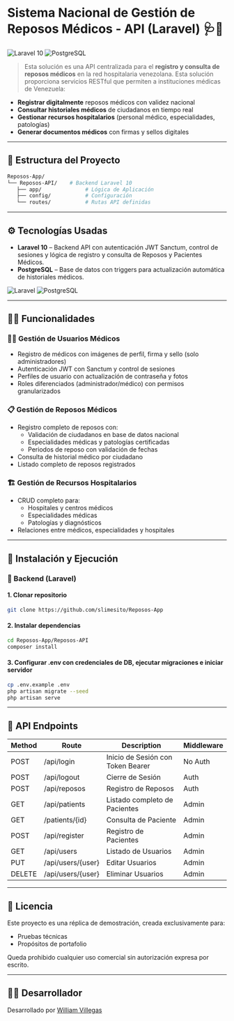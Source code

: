 # Sistema Nacional de Gestión de Reposos Médicos - API (Laravel) 🩺🏥

![Laravel 10](https://img.shields.io/badge/Laravel-10-red.svg)
![PostgreSQL](https://img.shields.io/badge/PostgreSQL-Database-336791.svg)

> Esta solución es una API centralizada para el **registro y consulta de reposos médicos** en la red hospitalaria venezolana.
> Esta solución proporciona servicios RESTful que permiten a instituciones médicas de Venezuela:

- **Registrar digitalmente** reposos médicos con validez nacional
- **Consultar historiales médicos** de ciudadanos en tiempo real
- **Gestionar recursos hospitalarios** (personal médico, especialidades, patologías)
- **Generar documentos médicos** con firmas y sellos digitales

---

## 📁 Estructura del Proyecto

```bash
Reposos-App/
└── Reposos-API/    # Backend Laravel 10
   ├── app/              # Lógica de Aplicación
   ├── config/           # Configuración
   └── routes/           # Rutas API definidas
```

---

## ⚙️ Tecnologías Usadas

- **Laravel 10** – Backend API con autenticación JWT Sanctum, control de sesiones y lógica de registro y consulta de Reposos y Pacientes Médicos.
- **PostgreSQL** – Base de datos con triggers para actualización automática de historiales médicos.

![Laravel](https://img.shields.io/badge/Laravel-FF2D20?style=for-the-badge&logo=laravel&logoColor=white)
![PostgreSQL](https://img.shields.io/badge/PostgreSQL-4169E1?style=for-the-badge&logo=postgresql&logoColor=white)

---

## 🧑‍💻 Funcionalidades

### 👨‍⚕️ Gestión de Usuarios Médicos

- Registro de médicos con imágenes de perfil, firma y sello (solo administradores)
- Autenticación JWT con Sanctum y control de sesiones
- Perfiles de usuario con actualización de contraseña y fotos
- Roles diferenciados (administrador/médico) con permisos granularizados

### 📋 Gestión de Reposos Médicos

- Registro completo de reposos con:
  - Validación de ciudadanos en base de datos nacional
  - Especialidades médicas y patologías certificadas
  - Periodos de reposo con validación de fechas
- Consulta de historial médico por ciudadano
- Listado completo de reposos registrados

### 🏗️ Gestión de Recursos Hospitalarios

- CRUD completo para:
  - Hospitales y centros médicos
  - Especialidades médicas
  - Patologías y diagnósticos
- Relaciones entre médicos, especialidades y hospitales

---

## 🚀 Instalación y Ejecución

### 🔧 Backend (Laravel)

#### 1. Clonar repositorio

```bash
git clone https://github.com/slimesito/Reposos-App
```

#### 2. Instalar dependencias

```bash
cd Reposos-App/Reposos-API
composer install
```

#### 3. Configurar .env con credenciales de DB, ejecutar migraciones e iniciar servidor

```bash
cp .env.example .env
php artisan migrate --seed
php artisan serve
```

---

## 📡 API Endpoints

| Method | Route                | Description                       | Middleware    |
|--------|----------------------|-----------------------------------| ------------- |
| POST   | /api/login           | Inicio de Sesión con Token Bearer | No Auth       |
| POST   | /api/logout          | Cierre de Sesión                  | Auth          |
| POST   | /api/reposos         | Registro de Reposos               | Auth          |
| GET    | /api/patients        | Listado completo de Pacientes     | Admin         |
| GET    | /patients/{id}       | Consulta de Paciente              | Admin         |
| POST   | /api/register        | Registro de Pacientes             | Admin         |
| GET    | /api/users           | Listado de Usuarios               | Admin         |
| PUT    | /api/users/{user}    | Editar Usuarios                   | Admin         |
| DELETE | /api/users/{user}    | Eliminar Usuarios                 | Admin         |

---

## 📄 Licencia

Este proyecto es una réplica de demostración, creada exclusivamente para:

- Pruebas técnicas
- Propósitos de portafolio

Queda prohibido cualquier uso comercial sin autorización expresa por escrito.

---

## 🙋‍♂️ Desarrollador

Desarrollado por [William Villegas](https://www.linkedin.com/in/william-villegas-ab3b94215/)
